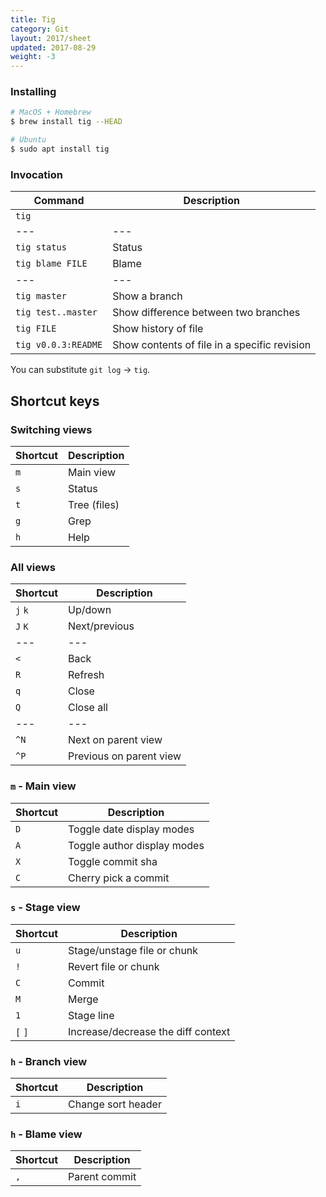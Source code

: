 ```yaml
---
title: Tig
category: Git
layout: 2017/sheet
updated: 2017-08-29
weight: -3
---
```


### Installing

```bash
# MacOS + Homebrew
$ brew install tig --HEAD
```

```bash
# Ubuntu
$ sudo apt install tig
```

### Invocation

| Command             | Description                                  |
| ------------------- | -------------------------------------------- |
| `tig`               |                                              |
| ---                 | ---                                          |
| `tig status`        | Status                                       |
| `tig blame FILE`    | Blame                                        |
| ---                 | ---                                          |
| `tig master`        | Show a branch                                |
| `tig test..master`  | Show difference between two branches         |
| `tig FILE`          | Show history of file                         |
| `tig v0.0.3:README` | Show contents of file in a specific revision |

You can substitute `git log` → `tig`.

## Shortcut keys

<!-- {.-three-column} -->

### Switching views

| Shortcut | Description  |
| -------- | ------------ |
| `m`      | Main view    |
| `s`      | Status       |
| `t`      | Tree (files) |
| `g`      | Grep         |
| `h`      | Help         |

<!-- {.-shortcuts} -->

### All views

| Shortcut | Description             |
| -------- | ----------------------- |
| `j` `k`  | Up/down                 |
| `J` `K`  | Next/previous           |
| ---      | ---                     |
| `<`      | Back                    |
| `R`      | Refresh                 |
| `q`      | Close                   |
| `Q`      | Close all               |
| ---      | ---                     |
| `^N`     | Next on parent view     |
| `^P`     | Previous on parent view |

<!-- {.-shortcuts} -->

### `m` - Main view

| Shortcut | Description                 |
| -------- | --------------------------- |
| `D`      | Toggle date display modes   |
| `A`      | Toggle author display modes |
| `X`      | Toggle commit sha           |
| `C`      | Cherry pick a commit        |

<!-- {.-shortcuts} -->

### `s` - Stage view

| Shortcut | Description                        |
| -------- | ---------------------------------- |
| `u`      | Stage/unstage file or chunk        |
| `!`      | Revert file or chunk               |
| `C`      | Commit                             |
| `M`      | Merge                              |
| `1`      | Stage line                         |
| `[` `]`  | Increase/decrease the diff context |

<!-- {.-shortcuts} -->

### `h` - Branch view

| Shortcut | Description        |
| -------- | ------------------ |
| `i`      | Change sort header |

<!-- {.-shortcuts} -->

### `h` - Blame view

| Shortcut | Description   |
| -------- | ------------- |
| `,`      | Parent commit |

<!-- {.-shortcuts} -->
